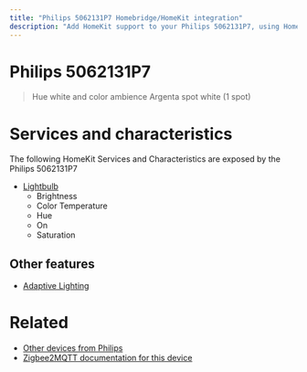 ```yaml
---
title: "Philips 5062131P7 Homebridge/HomeKit integration"
description: "Add HomeKit support to your Philips 5062131P7, using Homebridge, Zigbee2MQTT and homebridge-z2m."
---
```

<!---
This file has been GENERATED using src/docgen/docgen.ts
DO NOT EDIT THIS FILE MANUALLY!
-->
# Philips 5062131P7
> Hue white and color ambience Argenta spot white (1 spot)


# Services and characteristics
The following HomeKit Services and Characteristics are exposed by
the Philips 5062131P7

* [Lightbulb](../../light.md)
  * Brightness
  * Color Temperature
  * Hue
  * On
  * Saturation

## Other features
* [Adaptive Lighting](../../light.md)

# Related
* [Other devices from Philips](../index.md#philips)
* [Zigbee2MQTT documentation for this device](https://www.zigbee2mqtt.io/devices/5062131P7.html)